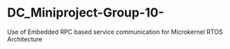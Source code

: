# DC_Miniproject-Group-10-
Use of Embedded RPC based service communication for Microkernel RTOS  Architecture
